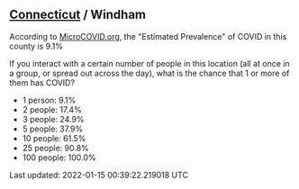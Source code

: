 
## [Connecticut](/united-states/connecticut) / Windham

According to [MicroCOVID.org](http://microcovid.org),
the "Estimated Prevalence" of COVID in this county is 9.1%

If you interact with a certain number of people in this location
(all at once in a group, or spread out across the day), what is the chance that
1 or more of them has COVID?

- 1 person: 9.1%
- 2 people: 17.4%
- 3 people: 24.9%
- 5 people: 37.9%
- 10 people: 61.5%
- 25 people: 90.8%
- 100 people: 100.0%

Last updated: 2022-01-15 00:39:22.219018 UTC
